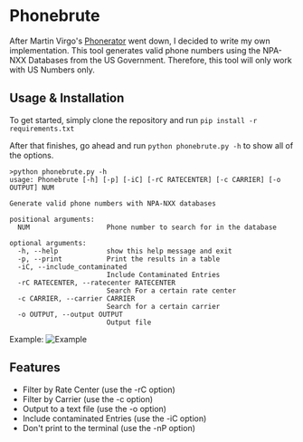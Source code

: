 # Phonebrute
After Martin Virgo's [Phonerator](https://www.martinvigo.com/tools/phonerator) went down, I decided to write my own implementation.
This tool generates valid phone numbers using the NPA-NXX Databases from the US Government. Therefore, this tool will only work with US Numbers only.

## Usage & Installation
To get started, simply clone the repository and run
`pip install -r requirements.txt`

After that finishes, go ahead and run
`python phonebrute.py -h` to show all of the options.

```
>python phonebrute.py -h
usage: Phonebrute [-h] [-p] [-iC] [-rC RATECENTER] [-c CARRIER] [-o OUTPUT] NUM

Generate valid phone numbers with NPA-NXX databases

positional arguments:
  NUM                   Phone number to search for in the database

optional arguments:
  -h, --help            show this help message and exit
  -p, --print           Print the results in a table
  -iC, --include_contaminated
                        Include Contaminated Entries
  -rC RATECENTER, --ratecenter RATECENTER
                        Search For a certain rate center
  -c CARRIER, --carrier CARRIER
                        Search for a certain carrier
  -o OUTPUT, --output OUTPUT
                        Output file
```

Example:
![Example](https://files.catbox.moe/783xh3.gif)

## Features
- Filter by Rate Center (use the -rC option)
- Filter by Carrier (use the -c option)
- Output to a text file (use the -o option)
- Include contaminated Entries (use the -iC option)
- Don't print to the terminal (use the -nP option)

